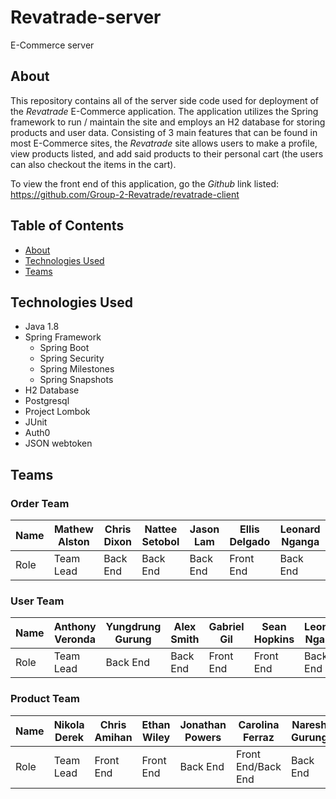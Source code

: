 # Revatrade-server
E-Commerce server

## About
This repository contains all of the server side code used for deployment of the *Revatrade* E-Commerce application. The application utilizes the Spring framework to run / maintain
the site and employs an H2 database for storing products and user data. Consisting of 3 main features that can be found in most E-Commerce sites, the *Revatrade* site allows users
to make a profile, view products listed, and add said products to their personal cart (the users can also checkout the items in the cart). 

To view the front end of this application, go the *Github* link listed:
https://github.com/Group-2-Revatrade/revatrade-client


## Table of Contents
 - [About](#About)
 - [Technologies Used](#Technologies-Used)
 - [Teams](#Teams)

## Technologies Used
* Java 1.8
* Spring Framework
    - Spring Boot
    - Spring Security
    - Spring Milestones
    - Spring Snapshots
* H2 Database
* Postgresql
* Project Lombok
* JUnit
* Auth0
* JSON webtoken

## Teams
### Order Team
  | Name | Mathew Alston | Chris Dixon | Nattee Setobol | Jason Lam | Ellis Delgado | Leonard Nganga |
  |------| --------- |  --------- |  --------- | --------- | --------- | --------- | 
  | Role |    Team Lead  |   Back End  |  Back End      | Back End   |  Front End   | Back End    |
  
### User Team
  | Name | Anthony Veronda | Yungdrung Gurung| Alex Smith | Gabriel Gil| Sean Hopkins | Leonard Nganga | Edwin Munoz |
  |------| ---------      |  ---------       |  --------- | --------- | --------- | --------- | --------- | 
  | Role |    Team Lead  |   Back End       |  Back End    | Front End   |  Front End   | Back End    | Front End   | 
  
### Product Team
  | Name | Nikola Derek | Chris Amihan | Ethan Wiley | Jonathan Powers | Carolina Ferraz | Naresh Gurung | Chase Jones |
  |------| ---------   |  ---------  |  --------- | --------- | --------- | --------- | --------- | 
  | Role |    Team Lead  |   Front End  |  Front End   | Back End   |  Front End/Back End    | Back End    | Front End/Back End    | 
